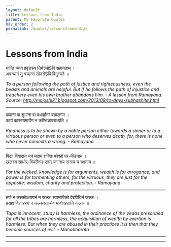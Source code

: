 ```yaml
---
layout: default
title: Lessons from India
parent: My Favorite Quotes
nav_order: 2
permalink: /quotes/lessonsfromindia/
---
```


# Lessons from India

यान्ति न्याय प्रवृत्तस्य तिर्यञ्चोSपि सहायताम्    ।  
अपन्थानं  तु  गच्छन्तं  सोदरोSपि   विमुन्चते ॥  

*To a person following the path of justice and righteousness, even the beasts and animals are helpful. But if he follows the path of injustice and treachery even his own brother abandons him. - A lesson from Ramayana. Source: http://mcjoshi21.blogspot.com/2013/09/to-days-subhashita.html*

----------------------------------------------------------------------------------------------------------------------------------

पापानां वा शुभानां वा वधार्हाणां प्लवङ्गम ।  
कार्यं कारुण्यमार्येण न कश्चिन्नापराध्यति   ॥  

*Kindness is to be shown by a noble person either towards a sinner or to a virtuous person or even to a person who deserves death, for, there is none who never commits a wrong. - Ramayana*

----------------------------------------------------------------------------------------------------------------------------------

विद्या विवादाय धनं मदाय शक्तिः परेश्हां पर-पीडनाय   ।  
खलस्य साधोर्-विपरीतम्-एतत् ज्नानाय दानाय च रक्षणाय ॥  

*For the wicked, knowledge is for arguments, wealth is for arrogance, and power is for tormenting others; for the virtuous, they are just for the opposite: wisdom, charity and protection. - Ramayana*

----------------------------------------------------------------------------------------------------------------------------------

तपो न कल्कोऽध्ययनं न कल्कः स्वाभाविको वेदविधिर्न कल्कः  ।  
प्रसह्य वित्ताहरणं न कल्कस्तान्येव भावोपहतानि कल्कः       ॥  

*Tapa is innocent, study is harmless, the ordinance of the Vedas prescribed for all the tribes are harmless, the acquisition of wealth by exertion is harmless; But when they are abused in their practices it is then that they become sources of evil. - Mahabharata*

----------------------------------------------------------------------------------------------------------------------------------


----------------------------------------------------------------------------------------------------------------------------------